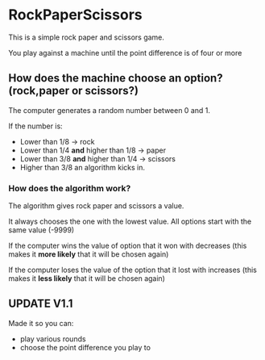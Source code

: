 # RockPaperScissors


This is a simple rock paper and scissors game. 


You play against a machine until the point difference is of four or more


## How does the machine choose an option? (rock,paper or scissors?)

The computer generates a random number between 0 and 1.

If the number is:

* Lower than 1/8 -> rock
* Lower than 1/4 **and** higher than 1/8 -> paper
* Lower than 3/8 **and** higher than 1/4 -> scissors
* Higher than 3/8 an algorithm kicks in.

### How does the algorithm work? 


The algorithm gives rock paper and scissors a value.

It always chooses the one with the lowest value.
All options start with the same value (-9999)

If the computer wins the value of option that it won with decreases (this makes it **more likely** that it will be chosen again)

If the computer loses the value of the option that it lost with increases (this makes it **less likely** that it will be chosen again)

## UPDATE V1.1

Made it so you can:
* play various rounds 
* choose the point difference you play to
